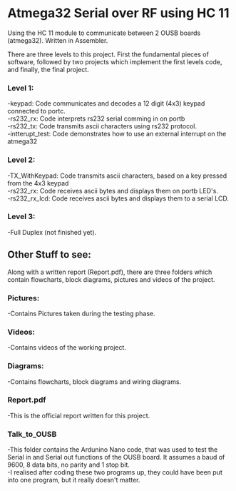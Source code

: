 # Atmega32 Serial over RF using HC 11
Using the HC 11 module to communicate between 2 OUSB boards (atmega32). Written in Assembler.

There are three levels to this project. First the fundamental pieces of software, followed by 
two projects which implement the first levels code, and finally, the final project.

### Level 1:
  -keypad: Code communicates and decodes a 12 digit (4x3) keypad connected to portc.   
  -rs232_rx: Code interprets rs232 serial comming in on portb   
  -rs232_tx: Code transmits ascii characters using rs232 protocol.   
  -intterupt_test: Code demonstrates how to use an external interrupt on the atmega32   
 
### Level 2:
  -TX_WithKeypad: Code transmits ascii characters, based on a key pressed from the 4x3 keypad     
  -rs232_rx: Code receives ascii bytes and displays them on portb LED's.     
  -rs232_rx_lcd: Code receives ascii bytes and displays them to a serial LCD.       

### Level 3:
  -Full Duplex (not finished yet).  
  
## Other Stuff to see:  
  Along with a written report (Report.pdf), there are three folders which contain flowcharts,
  block diagrams, pictures and videos of the project.  
  
  ### Pictures:
  -Contains Pictures taken during the testing phase.
  
  ### Videos:
  -Contains videos of the working project.
  
  ### Diagrams:
  -Contains flowcharts, block diagrams and wiring diagrams.
  
  ### Report.pdf
  -This is the official report written for this project.
  
  ### Talk_to_OUSB
  -This folder contains the Ardunino Nano code, that was used to test the Serial in and Serial out functions of the OUSB board. It assumes a baud of 9600, 8 data bits, no parity and 1 stop bit.    
  -I realised after coding these two programs up, they could have been put into one program, but it really doesn't matter.
